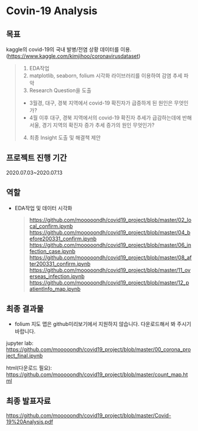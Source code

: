 Covin-19 Analysis
================
목표
----------
kaggle의 covid-19의 국내 발병/전염 상황 데이터를 이용.
(https://www.kaggle.com/kimjihoo/coronavirusdataset)
> 1. EDA작업
> 2. matplotlib, seaborn, folium 시각화 라이브러리를 이용하여 감염 추세 파악
> 3. Research Question을 도출
>   * 3월경, 대구, 경북 지역에서 covid-19 확진자가 급증하게 된 원인은 무엇인가?
>   * 4월 이후 대구, 경북 지역에서의 covid-19 확진자 추세가 급감하는데에 반해 서울, 경기 지역의 확진자 증가 추세 증가의 원인 무엇인가?
> 4. 최종 Insight 도출 및 해결책 제안

프로젝트 진행 기간
----------
2020.07.03~2020.07.13

역할
----------
* EDA작업 및 데이터 시각화
  > https://github.com/mooooondh/covid19_project/blob/master/02_local_confirm.ipynb
  > https://github.com/mooooondh/covid19_project/blob/master/04_before200331_confirm.ipynb
  > https://github.com/mooooondh/covid19_project/blob/master/06_infection_case.ipynb
  > https://github.com/mooooondh/covid19_project/blob/master/08_after200331_confirm.ipynb
  > https://github.com/mooooondh/covid19_project/blob/master/11_overseas_infection.ipynb
  > https://github.com/mooooondh/covid19_project/blob/master/12_patientInfo_map.ipynb

최종 결과물
----------
* folium 지도 맵은 github미리보기에서 지원하지 않습니다. 다운로드해서 봐 주시기 바랍니다.

jupyter lab: https://github.com/mooooondh/covid19_project/blob/master/00_corona_project_final.ipynb

html(다운로드 필요): https://github.com/mooooondh/covid19_project/blob/master/count_map.html

최종 발표자료
----------
https://github.com/mooooondh/covid19_project/blob/master/Covid-19%20Analysis.pdf

